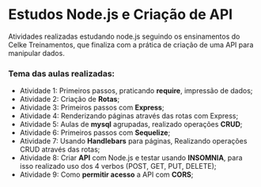 # Estudos Node.js e Criação de API
Atividades realizadas estudando node.js seguindo os ensinamentos do Celke Treinamentos, que finaliza com a prática de criação de uma API para manipular dados.

### Tema das aulas realizadas:

- Atividade 1: Primeiros passos, praticando **require**, impressão de dados;
- Atividade 2: Criação de **Rotas**; 
- Atividade 3: Primeiros passos com **Express**; 
- Atividade 4: Renderizando páginas através das rotas com Express; 
- Atividade 5: Aulas de **mysql** agrupadas, realizado operações **CRUD**; 
- Atividade 6: Primeiros passos com **Sequelize**; 
- Atividade 7: Usando **Handlebars** para páginas, Realizando operações CRUD através das rotas;
- Atividade 8: Criar **API** com Node.js e testar usando **INSOMNIA**, para isso realizado uso dos 4 verbos (POST, GET, PUT, DELETE);
- Atividade 9:  Como **permitir acesso** a API com **CORS**; 
